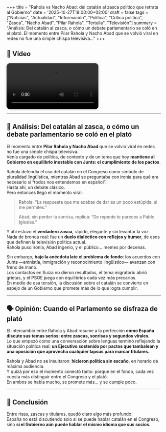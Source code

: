 +++
title = "Rahola vs Nacho Abad: del catalán al zasca político que retrata al Gobierno"
date = '2025-10-27T18:00:00+02:00'
draft = false
tags = ["Noticias", "Actualidad", "Información", "Política", "Crítica política", "Zasca", "Nacho Abad", "Pilar Rahola", "Tertulia", "Televisión"]
summary = "Análisis: Del catalán al zasca, o cómo un debate parlamentario se coló en el plató. El momento entre Pilar Rahola y Nacho Abad que se volvió viral en redes no fue una simple chispa televisiva..."
+++

## 🎥 Video

<video
  controls
  preload="metadata"
  playsinline
  style="max-width:100%; height:auto; border-radius:12px; box-shadow:0 0 10px rgba(0,0,0,0.15); background:#000;">
  <source src="https://pub-240094f2e1ec4a01996b0538dbaed474.r2.dev/NachoVSPIlarRahola.mp4.mp4" type="video/mp4">
</video>

---

## 🧠 Análisis: Del catalán al zasca, o cómo un debate parlamentario se coló en el plató

El momento entre **Pilar Rahola y Nacho Abad** que se volvió viral en redes no fue una simple chispa televisiva.  
Venía cargado de política, de contexto y de un tema que hoy **mantiene al Gobierno en equilibrio inestable con Junts: el cumplimiento de los pactos**.  

Rahola defendía el uso del catalán en el Congreso como símbolo de pluralidad lingüística, mientras Abad se preguntaba con ironía para qué era necesario si “todos nos entendemos en español”.  
Hasta ahí, un debate clásico.  
Pero entonces llegó el momento viral:  

> Rahola: “La respuesta que me acabas de dar es un poco estúpida, si me permites.”  
>  
> Abad, sin perder la sonrisa, replica: “De repente te pareces a Pablo Iglesias.”  

Y ahí estuvo el **verdadero zasca**, rápido, elegante y sin levantar la voz.  
Nada de bronca real: fue un **duelo dialéctico con reflejos y humor**, de esos que definen la televisión política actual.  
Rahola puso ironía, Abad ingenio, y el público... memes por decenas.  

Sin embargo, **bajo la anécdota late el problema de fondo**: los acuerdos con Junts —amnistía, inmigración y reconocimiento lingüístico— avanzan con freno de mano.  
Los contactos en Suiza no dieron resultados, el tema migratorio abrió grietas, y el PSOE juega con equilibrios cada vez más precarios.  
En medio de esa tensión, la discusión sobre el catalán se convierte en espejo de un Gobierno que promete más de lo que logra cumplir.  

---

## 🗣️ Opinión: Cuando el Parlamento se disfraza de plató  

El intercambio entre Rahola y Abad resume a la perfección **cómo España discute sus temas serios: entre zascas, sonrisas y segundos virales**.  
Lo que empezó como una conversación sobre lenguas terminó reflejando la situación política real: **un Ejecutivo sostenido por pactos que tambalean y una oposición que aprovecha cualquier lapsus para marcar titulares.**  

Rahola y Abad no se insultaron: **hicieron política sin escaño**, en horario de máxima audiencia.  
Y quizá por eso el momento conectó tanto: porque en el fondo, cada vez cuesta más distinguir entre el Congreso y el plató.  
En ambos se habla mucho, se promete más… y se cumple poco.  

---

## 🧩 Conclusión  

Entre risas, zascas y titulares, quedó claro algo más profundo:  
España no está discutiendo solo si se puede hablar catalán en el Congreso, sino **si el Gobierno aún puede hablar el mismo idioma que sus socios**.  

